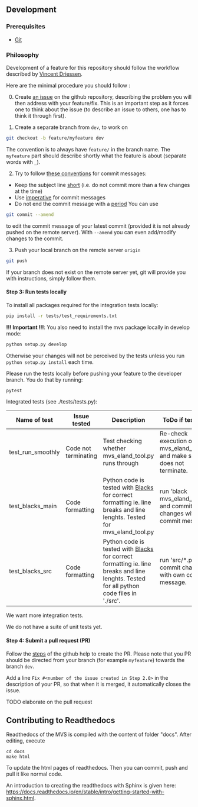 ## Development

### Prerequisites

- [Git](https://git-scm.com/)


### Philosophy

Development of a feature for this repository should follow the workflow described 
by [Vincent Driessen](https://nvie.com/posts/a-successful-git-branching-model/).

Here are the minimal procedure you should follow : 

0. Create [an issue](https://help.github.com/en/articles/creating-an-issue) on the github repository, describing the problem you will then address with your feature/fix.
This is an important step as it forces one to think about the issue (to describe an issue to others, one has to think it through first).

1. Create a separate branch from `dev`, to work on
```bash
git checkout -b feature/myfeature dev
```
The convention is to always have `feature/` in the branch name. The `myfeature` part should describe shortly what the feature is about (separate words with `_`).

2. Try to follow [these conventions](https://chris.beams.io/posts/git-commit) for commit messages:
- Keep the subject line [short](https://chris.beams.io/posts/git-commit/#limit-50) (i.e. do not commit more than a few changes at the time)
- Use [imperative](https://chris.beams.io/posts/git-commit/#imperative) for commit messages 
- Do not end the commit message with a [period](https://chris.beams.io/posts/git-commit/#end) 
You can use 
```bash
git commit --amend
```
to edit the commit message of your latest commit (provided it is not already pushed on the remote server).
With `--amend` you can even add/modify changes to the commit.

3. Push your local branch on the remote server `origin`
```bash
git push
```
If your branch does not exist on the remote server yet, git will provide you with instructions, simply follow them.


#### Step 3: Run tests locally

To install all packages required for the integration tests locally:
```bash
pip install -r tests/test_requirements.txt
```

**!!! Important !!!**: You also need to install the mvs package locally in develop mode:
```bash
python setup.py develop
```
Otherwise your changes will not be perceived by the tests unless you run `python setup.py install` each time.

Please run the tests locally before pushing your feature to the developer branch. You do that by running:
```bash
pytest
```
Integrated tests (see ./tests/tests.py):

|Name of test | Issue tested | Description| ToDo if test fails |
|---|---|---|---|
|test_run_smoothly | Code not terminating | Test checking whether mvs_eland_tool.py runs through | Re-check execution of mvs_eland_tool.py and make sure it does not terminate. |
| test_blacks_main | Code formatting |  Python code is tested with [Blacks](https://github.com/psf/black) for correct formatting ie. line breaks and line lenghts. Tested for mvs_eland_tool.py  | run 'black mvs_eland_tool.py' and commit changes with own commit message.|
| test_blacks_src | Code formatting |  Python code is tested with [Blacks](https://github.com/psf/black) for correct formatting ie. line breaks and line lenghts. Tested for all python code files in './src'.  | run 'src/*.py' and commit changes with own commit message. |

We want more integration tests.

We do not have a suite of unit tests yet.

#### Step 4: Submit a pull request (PR)

Follow the [steps](https://help.github.com/en/articles/creating-a-pull-request) of the github help to create the PR.
Please note that you PR should be directed from your branch (for example `myfeature`) towards the branch `dev`.

Add a line `Fix #<number of the issue created in Step 2.0>` in the description of your PR, so that when it is merged, it automatically closes the issue.

TODO elaborate on the pull request


## Contributing to Readthedocs

Readthedocs of the MVS is compiled with the content of folder "docs". After editing, execute

    cd docs
    make html

To update the html pages of readthedocs. Then you can commit, push and pull it like normal code. 

An introduction to creating the readthedocs with Sphinx is given here: https://docs.readthedocs.io/en/stable/intro/getting-started-with-sphinx.html.